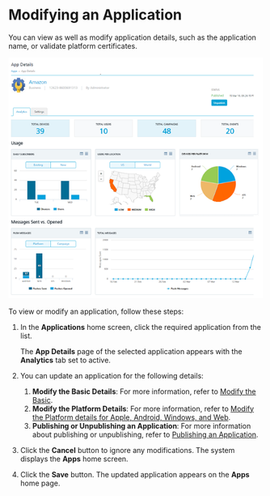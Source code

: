                              


Modifying an Application
========================

You can view as well as modify application details, such as the application name, or validate platform certificates.

![](../Resources/Images/Overview/Apps/analyticspage.png)

To view or modify an application, follow these steps:

1.  In the **Applications** home screen, click the required application from the list.
    
    The **App Details** page of the selected application appears with the **Analytics** tab set to active.
    
2.  You can update an application for the following details:
    1.  **Modify the Basic Details**: For more information, refer to [Modify the Basic](Modifying_Basic.md).
    2.  **Modify the Platform Details**: For more information, refer to [Modify the Platform details for Apple, Android, Windows, and Web](Modifying_Platform.md).
    3.  **Publishing or Unpublishing an Application**: For more information about publishing or unpublishing, refer to [Publishing an Application](Publishing_or_Unpublishing.md).
3.  Click the **Cancel** button to ignore any modifications. The system displays the **Apps** home screen.
4.  Click the **Save** button. The updated application appears on the **Apps** home page.
